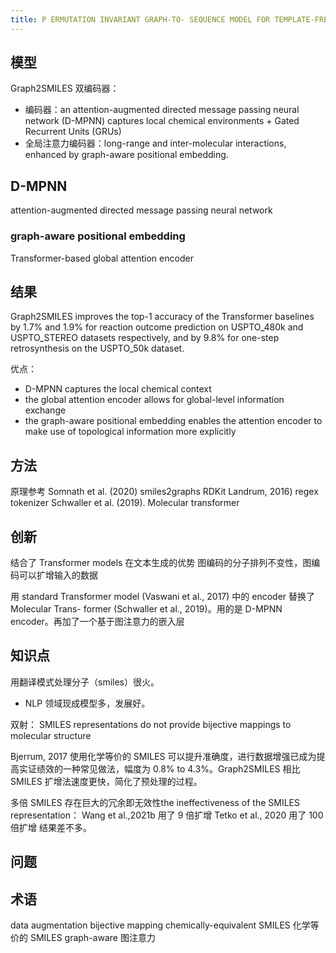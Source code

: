 ```yaml
---
title: P ERMUTATION INVARIANT GRAPH-TO- SEQUENCE MODEL FOR TEMPLATE-FREE RETROSYNTHESIS AND REACTION PREDICTION
---
```


## 模型

Graph2SMILES
双编码器：
- 编码器：an attention-augmented directed message passing neural network (D-MPNN) captures local chemical environments + Gated Recurrent Units (GRUs)
- 全局注意力编码器：long-range and inter-molecular interactions, enhanced by graph-aware positional embedding.

## D-MPNN

attention-augmented directed message passing neural network


### graph-aware positional embedding

Transformer-based global attention encoder 

## 结果

Graph2SMILES improves the top-1 accuracy of the Transformer baselines by 1.7% and 1.9% for reaction outcome prediction on USPTO_480k and USPTO_STEREO datasets respectively, and by 9.8% for one-step retrosynthesis on the USPTO_50k dataset.

优点：
- D-MPNN captures the local chemical context
- the global attention encoder allows for global-level information exchange
- the graph-aware positional embedding enables the attention encoder to make use of topological information more explicitly




## 方法

原理参考 Somnath et al. (2020)
smiles2graphs  RDKit Landrum, 2016)
regex tokenizer Schwaller et al. (2019). Molecular transformer

## 创新

结合了 Transformer models 在文本生成的优势
图编码的分子排列不变性，图编码可以扩增输入的数据

用 standard Transformer model (Vaswani et al., 2017) 中的 encoder 替换了 Molecular Trans-
former (Schwaller et al., 2019)。用的是 D-MPNN encoder。再加了一个基于图注意力的嵌入层

## 知识点

用翻译模式处理分子（smiles）很火。
- NLP 领域现成模型多，发展好。

双射：
SMILES representations do not provide bijective mappings to molecular structure

Bjerrum, 2017 使用化学等价的 SMILES 可以提升准确度，进行数据增强已成为提高实证绩效的一种常见做法，幅度为 0.8% to 4.3%。Graph2SMILES 相比 SMILES 扩增法速度更快，简化了预处理的过程。

多倍 SMILES 存在巨大的冗余即无效性the ineffectiveness of the SMILES representation：
Wang et al.,2021b 用了 9 倍扩增
Tetko et al., 2020 用了 100 倍扩增
结果差不多。


## 问题

## 术语

data augmentation
bijective mapping
chemically-equivalent SMILES 化学等价的 SMILES
graph-aware 图注意力

